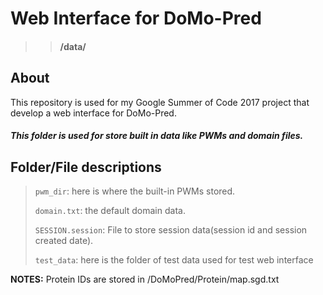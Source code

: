# Web Interface for DoMo-Pred 
>> #### /data/
## About

This repository is used for my Google Summer of Code 2017 project that develop a web interface for DoMo-Pred.


##### This folder is used for store built in data like PWMs and domain files.

## Folder/File descriptions
> `pwm_dir`: here is where the built-in PWMs stored.
>
> `domain.txt`: the default domain data.
>
> `SESSION.session`: File to store session data(session id and session created date). 
>
> `test_data`: here is the folder of test data used for test web interface

**NOTES:** Protein IDs are stored in /DoMoPred/Protein/map.sgd.txt


